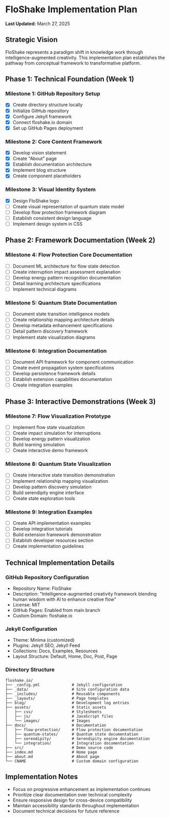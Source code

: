 # FloShake Implementation Plan

**Last Updated:** March 27, 2025

## Strategic Vision

FloShake represents a paradigm shift in knowledge work through intelligence-augmented creativity. This implementation plan establishes the pathway from conceptual framework to transformative platform.

## Phase 1: Technical Foundation (Week 1)

### Milestone 1: GitHub Repository Setup
- [x] Create directory structure locally
- [x] Initialize GitHub repository
- [x] Configure Jekyll framework
- [x] Connect floshake.io domain
- [x] Set up GitHub Pages deployment

### Milestone 2: Core Content Framework
- [x] Develop vision statement
- [x] Create "About" page
- [x] Establish documentation architecture
- [x] Implement blog structure
- [x] Create component placeholders

### Milestone 3: Visual Identity System
- [x] Design FloShake logo
- [ ] Create visual representation of quantum state model
- [ ] Develop flow protection framework diagram
- [ ] Establish consistent design language
- [ ] Implement design system in CSS

## Phase 2: Framework Documentation (Week 2)

### Milestone 4: Flow Protection Core Documentation
- [ ] Document ML architecture for flow state detection
- [ ] Create interruption impact assessment explanation
- [ ] Develop energy pattern recognition documentation
- [ ] Detail learning architecture specifications
- [ ] Implement technical diagrams

### Milestone 5: Quantum State Documentation
- [ ] Document state transition intelligence models
- [ ] Create relationship mapping architecture details
- [ ] Develop metadata enhancement specifications
- [ ] Detail pattern discovery framework
- [ ] Implement state visualization diagrams

### Milestone 6: Integration Documentation
- [ ] Document API framework for component communication
- [ ] Create event propagation system specifications
- [ ] Develop persistence framework details
- [ ] Establish extension capabilities documentation
- [ ] Create integration examples

## Phase 3: Interactive Demonstrations (Week 3)

### Milestone 7: Flow Visualization Prototype
- [ ] Implement flow state visualization
- [ ] Create impact simulation for interruptions
- [ ] Develop energy pattern visualization
- [ ] Build learning simulation
- [ ] Create interactive demo framework

### Milestone 8: Quantum State Visualization
- [ ] Create interactive state transition demonstration
- [ ] Implement relationship mapping visualization
- [ ] Develop pattern discovery simulation
- [ ] Build serendipity engine interface
- [ ] Create state exploration tools

### Milestone 9: Integration Examples
- [ ] Create API implementation examples
- [ ] Develop integration tutorials
- [ ] Build extension framework demonstration
- [ ] Establish developer resources section
- [ ] Create implementation guidelines

## Technical Implementation Details

### GitHub Repository Configuration
- Repository Name: FloShake
- Description: "Intelligence-augmented creativity framework blending human wisdom with AI to enhance creative flow"
- License: MIT
- GitHub Pages: Enabled from main branch
- Custom Domain: floshake.io

### Jekyll Configuration
- Theme: Minima (customized)
- Plugins: Jekyll SEO, Jekyll Feed
- Collections: Docs, Examples, Resources
- Layout Structure: Default, Home, Doc, Post, Page

### Directory Structure
```
floshake.io/
├── _config.yml              # Jekyll configuration
├── _data/                   # Site configuration data
├── _includes/               # Reusable components
├── _layouts/                # Page templates
├── blog/                    # Development log entries
├── assets/                  # Static assets
│   ├── css/                 # Stylesheets
│   ├── js/                  # JavaScript files
│   └── images/              # Images
├── docs/                    # Documentation
│   ├── flow-protection/     # Flow protection documentation
│   ├── quantum-states/      # Quantum state documentation
│   ├── serendipity/         # Serendipity engine documentation
│   └── integration/         # Integration documentation
├── src/                     # Demo source code
├── index.md                 # Home page
├── about.md                 # About page
└── CNAME                    # Custom domain configuration
```

## Implementation Notes

- Focus on progressive enhancement as implementation continues
- Prioritize clear documentation over technical complexity
- Ensure responsive design for cross-device compatibility
- Maintain accessibility standards throughout implementation
- Document technical decisions for future reference
